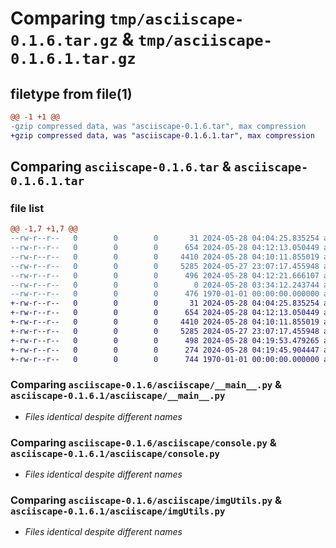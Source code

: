 # Comparing `tmp/asciiscape-0.1.6.tar.gz` & `tmp/asciiscape-0.1.6.1.tar.gz`

## filetype from file(1)

```diff
@@ -1 +1 @@
-gzip compressed data, was "asciiscape-0.1.6.tar", max compression
+gzip compressed data, was "asciiscape-0.1.6.1.tar", max compression
```

## Comparing `asciiscape-0.1.6.tar` & `asciiscape-0.1.6.1.tar`

### file list

```diff
@@ -1,7 +1,7 @@
--rw-r--r--   0        0        0       31 2024-05-28 04:04:25.835254 asciiscape-0.1.6/asciiscape/__init__.py
--rw-r--r--   0        0        0      654 2024-05-28 04:12:13.050449 asciiscape-0.1.6/asciiscape/__main__.py
--rw-r--r--   0        0        0     4410 2024-05-28 04:10:11.855019 asciiscape-0.1.6/asciiscape/console.py
--rw-r--r--   0        0        0     5285 2024-05-27 23:07:17.455948 asciiscape-0.1.6/asciiscape/imgUtils.py
--rw-r--r--   0        0        0      496 2024-05-28 04:12:21.666107 asciiscape-0.1.6/pyproject.toml
--rw-r--r--   0        0        0        0 2024-05-28 03:34:12.243744 asciiscape-0.1.6/README.md
--rw-r--r--   0        0        0      476 1970-01-01 00:00:00.000000 asciiscape-0.1.6/PKG-INFO
+-rw-r--r--   0        0        0       31 2024-05-28 04:04:25.835254 asciiscape-0.1.6.1/asciiscape/__init__.py
+-rw-r--r--   0        0        0      654 2024-05-28 04:12:13.050449 asciiscape-0.1.6.1/asciiscape/__main__.py
+-rw-r--r--   0        0        0     4410 2024-05-28 04:10:11.855019 asciiscape-0.1.6.1/asciiscape/console.py
+-rw-r--r--   0        0        0     5285 2024-05-27 23:07:17.455948 asciiscape-0.1.6.1/asciiscape/imgUtils.py
+-rw-r--r--   0        0        0      498 2024-05-28 04:19:53.479265 asciiscape-0.1.6.1/pyproject.toml
+-rw-r--r--   0        0        0      274 2024-05-28 04:19:45.904447 asciiscape-0.1.6.1/README.md
+-rw-r--r--   0        0        0      744 1970-01-01 00:00:00.000000 asciiscape-0.1.6.1/PKG-INFO
```

### Comparing `asciiscape-0.1.6/asciiscape/__main__.py` & `asciiscape-0.1.6.1/asciiscape/__main__.py`

 * *Files identical despite different names*

### Comparing `asciiscape-0.1.6/asciiscape/console.py` & `asciiscape-0.1.6.1/asciiscape/console.py`

 * *Files identical despite different names*

### Comparing `asciiscape-0.1.6/asciiscape/imgUtils.py` & `asciiscape-0.1.6.1/asciiscape/imgUtils.py`

 * *Files identical despite different names*

